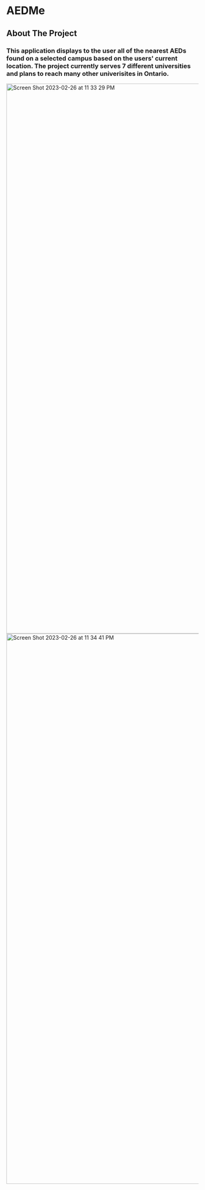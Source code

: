 # AEDMe
## About The Project
### This application displays to the user all of the nearest AEDs found on a selected campus based on the users' current location. The project currently serves 7 different universities and plans to reach many other univerisites in Ontario. 

<img width="1439" alt="Screen Shot 2023-02-26 at 11 33 29 PM" src="https://user-images.githubusercontent.com/91338909/221476508-9d3f1a08-9612-4dbb-ae34-cc1673c4675a.png">
<img width="1440" alt="Screen Shot 2023-02-26 at 11 34 41 PM" src="https://user-images.githubusercontent.com/91338909/221476519-804ff84e-9dcb-463a-8c39-ee47ea7a8acb.png">

